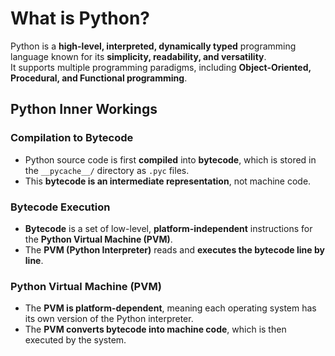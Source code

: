 # What is Python?

Python is a **high-level, interpreted, dynamically typed** programming language known for its **simplicity, readability, and versatility**.  
It supports multiple programming paradigms, including **Object-Oriented, Procedural, and Functional programming**.

## Python Inner Workings

### Compilation to Bytecode
- Python source code is first **compiled** into **bytecode**, which is stored in the `__pycache__/` directory as `.pyc` files.
- This **bytecode is an intermediate representation**, not machine code.

### Bytecode Execution
- **Bytecode** is a set of low-level, **platform-independent** instructions for the **Python Virtual Machine (PVM)**.
- The **PVM (Python Interpreter)** reads and **executes the bytecode line by line**.

### Python Virtual Machine (PVM)
- The **PVM is platform-dependent**, meaning each operating system has its own version of the Python interpreter.
- The **PVM converts bytecode into machine code**, which is then executed by the system.
